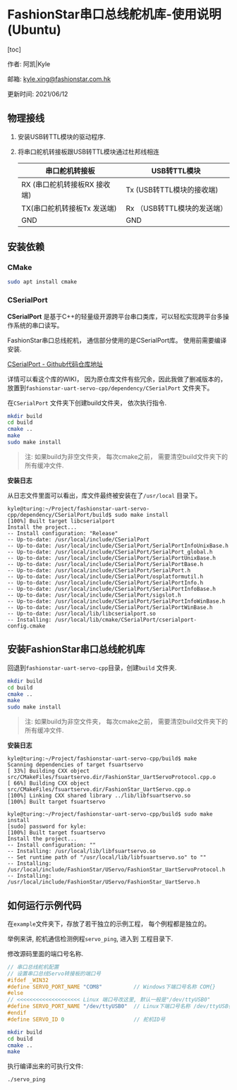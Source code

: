 # FashionStar串口总线舵机库-使用说明(Ubuntu)

[toc]

 作者: 阿凯|Kyle

 邮箱: kyle.xing@fashionstar.com.hk

 更新时间: 2021/06/12



## 物理接线

1. 安装USB转TTL模块的驱动程序.

2. 将串口舵机转接板跟USB转TTL模块通过杜邦线相连

   | 串口舵机转接板               | USB转TTL模块                |
   | ---------------------------- | --------------------------- |
   | RX (串口舵机转接板RX 接收端) | Tx (USB转TTL模块的接收端)   |
   | TX(串口舵机转接板Tx 发送端)  | Rx （USB转TTL模块的发送端） |
   | GND                          | GND                         |



## 安装依赖

### CMake

````bash
sudo apt install cmake
````

### CSerialPort

**CSerialPort** 是基于C++的轻量级开源跨平台串口类库，可以轻松实现跨平台多操作系统的串口读写。

FashionStar串口总线舵机， 通信部分使用的是CSerialPort库。 使用前需要编译安装.

[CSerialPort - Github代码仓库地址](https://github.com/itas109/CSerialPort)

详情可以看这个库的WIKI， 因为原仓库文件有些冗余，因此我做了删减版本的， 放置到`fashionstar-uart-servo-cpp/dependency/CSerialPort` 文件夹下。 

在`CSerialPort` 文件夹下创建build文件夹， 依次执行指令. 

```bash
mkdir build
cd build
cmake ..
make
sudo make install
```

> 注: 如果build为非空文件夹， 每次cmake之前， 需要清空build文件夹下的所有缓冲文件. 



**安装日志**

从日志文件里面可以看出，库文件最终被安装在了`/usr/local` 目录下。

```
kyle@turing:~/Project/fashionstar-uart-servo-cpp/dependency/CSerialPort/build$ sudo make install
[100%] Built target libcserialport
Install the project...
-- Install configuration: "Release"
-- Up-to-date: /usr/local/include/CSerialPort
-- Up-to-date: /usr/local/include/CSerialPort/SerialPortInfoUnixBase.h
-- Up-to-date: /usr/local/include/CSerialPort/SerialPort_global.h
-- Up-to-date: /usr/local/include/CSerialPort/SerialPortUnixBase.h
-- Up-to-date: /usr/local/include/CSerialPort/SerialPortBase.h
-- Up-to-date: /usr/local/include/CSerialPort/SerialPort.h
-- Up-to-date: /usr/local/include/CSerialPort/osplatformutil.h
-- Up-to-date: /usr/local/include/CSerialPort/SerialPortInfo.h
-- Up-to-date: /usr/local/include/CSerialPort/SerialPortInfoBase.h
-- Up-to-date: /usr/local/include/CSerialPort/sigslot.h
-- Up-to-date: /usr/local/include/CSerialPort/SerialPortInfoWinBase.h
-- Up-to-date: /usr/local/include/CSerialPort/SerialPortWinBase.h
-- Up-to-date: /usr/local/lib/libcserialport.so
-- Installing: /usr/local/lib/cmake/CSerialPort/cserialport-config.cmake

```



## 安装FashionStar串口总线舵机库

回退到`fashionstar-uart-servo-cpp`目录，创建`build` 文件夹.

```bash
mkdir build
cd build
cmake ..
make
sudo make install
```

> 注: 如果build为非空文件夹， 每次cmake之前， 需要清空build文件夹下的所有缓冲文件. 



**安装日志**

```
kyle@turing:~/Project/fashionstar-uart-servo-cpp/build$ make
Scanning dependencies of target fsuartservo
[ 33%] Building CXX object src/CMakeFiles/fsuartservo.dir/FashionStar_UartServoProtocol.cpp.o
[ 66%] Building CXX object src/CMakeFiles/fsuartservo.dir/FashionStar_UartServo.cpp.o
[100%] Linking CXX shared library ../lib/libfsuartservo.so
[100%] Built target fsuartservo

```

```
kyle@turing:~/Project/fashionstar-uart-servo-cpp/build$ sudo make install
[sudo] password for kyle: 
[100%] Built target fsuartservo
Install the project...
-- Install configuration: ""
-- Installing: /usr/local/lib/libfsuartservo.so
-- Set runtime path of "/usr/local/lib/libfsuartservo.so" to ""
-- Installing: /usr/local/include/FashionStar/UServo/FashionStar_UartServoProtocol.h
-- Installing: /usr/local/include/FashionStar/UServo/FashionStar_UartServo.h
```

## 如何运行示例代码

在`example`文件夹下，存放了若干独立的示例工程， 每个例程都是独立的。 

举例来讲, 舵机通信检测例程`servo_ping`, 进入到 工程目录下.

修改源码里面的端口号名称. 

```cpp
// 串口总线舵机配置
// 设置串口总线Servo转接板的端口号
#ifdef _WIN32
#define SERVO_PORT_NAME "COM8" 	        // Windows下端口号名称 COM{}
#else
// <<<<<<<<<<<<<<<<<<<< Linux 端口号改这里, 默认一般是"/dev/ttyUSB0"
#define SERVO_PORT_NAME "/dev/ttyUSB0" 	// Linux下端口号名称 /dev/ttyUSB{}
#endif
#define SERVO_ID 0 				        // 舵机ID号
```



```bash
mkdir build
cd build
cmake ..
make
```

执行编译出来的可执行文件: 

```bash
./servo_ping
```

